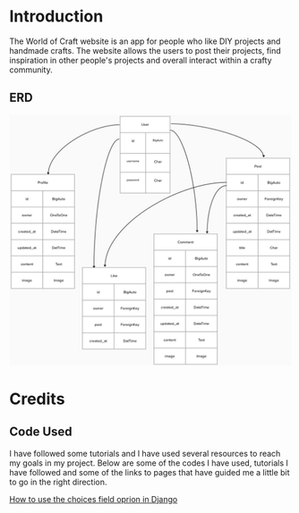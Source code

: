 # Introduction
The World of Craft website is an app for people who like DIY projects and handmade crafts. The website allows the users to post their projects, find inspiration in other people's projects and overall interact within a crafty community.

## ERD
![Entity Relationship Diagram](documentation/planning/erd-pp5.jpg)



# Credits

## Code Used

I have followed some tutorials and I have used several resources to reach my goals in my project. Below are some of the codes I have used, tutorials I have followed and some of the links to pages that have guided me a little bit to go in the right direction.

[How to use the choices field oprion in Django](https://stackoverflow.com/questions/18676156/how-to-properly-use-the-choices-field-option-in-django)